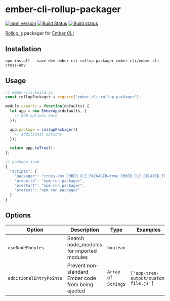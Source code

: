 # ember-cli-rollup-packager

[![npm version](https://badge.fury.io/js/ember-cli-rollup-packager.svg)](https://badge.fury.io/js/ember-cli-rollup-packager)
[![Build Status](https://travis-ci.org/kellyselden/ember-cli-rollup-packager.svg?branch=master)](https://travis-ci.org/kellyselden/ember-cli-rollup-packager)
[![Build status](https://ci.appveyor.com/api/projects/status/5pn7be6cvog1dg7e/branch/master?svg=true)](https://ci.appveyor.com/project/kellyselden/ember-cli-rollup-packager/branch/master)

[Rollup.js](https://rollupjs.org) packager for [Ember CLI](https://ember-cli.com)

## Installation

```
npm install --save-dev ember-cli-rollup-packager ember-cli/ember-cli cross-env
```

## Usage

```js
// ember-cli-build.js
const rollupPackager = require('ember-cli-rollup-packager');

module.exports = function(defaults) {
  let app = new EmberApp(defaults, {
    // Add options here
  });

  app.package = rollupPackager({
    // additional options
  });

  return app.toTree();
};
```

```js
// package.json
{
  "scripts": {
    "packager": "cross-env EMBER_CLI_PACKAGER=true EMBER_CLI_DELAYED_TRANSPILATION=true",
    "prebuild": "npm run packager",
    "prestart": "npm run packager",
    "pretest": "npm run packager"
  }
}
```

## Options

| Option | Description | Type | Examples | Default |
|---|---|---|---|---|
| `useNodeModules` | Search node_modules for imported modules | `boolean` | | `false` |
| `additionalEntryPoints` | Prevent non-standard Ember code from being ejected | `Array` of `String`s | `['app-tree-output/custom-file.js']` | `[]` |
